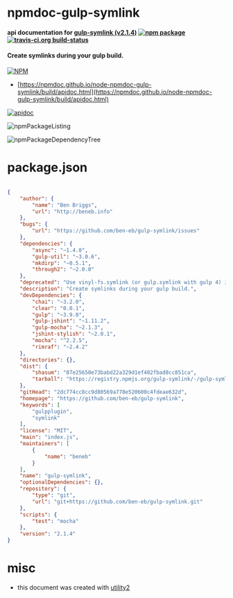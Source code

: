 # npmdoc-gulp-symlink

#### api documentation for  [gulp-symlink (v2.1.4)](https://github.com/ben-eb/gulp-symlink)  [![npm package](https://img.shields.io/npm/v/npmdoc-gulp-symlink.svg?style=flat-square)](https://www.npmjs.org/package/npmdoc-gulp-symlink) [![travis-ci.org build-status](https://api.travis-ci.org/npmdoc/node-npmdoc-gulp-symlink.svg)](https://travis-ci.org/npmdoc/node-npmdoc-gulp-symlink)

#### Create symlinks during your gulp build.

[![NPM](https://nodei.co/npm/gulp-symlink.png?downloads=true&downloadRank=true&stars=true)](https://www.npmjs.com/package/gulp-symlink)

- [https://npmdoc.github.io/node-npmdoc-gulp-symlink/build/apidoc.html](https://npmdoc.github.io/node-npmdoc-gulp-symlink/build/apidoc.html)

[![apidoc](https://npmdoc.github.io/node-npmdoc-gulp-symlink/build/screenCapture.buildCi.browser.%252Ftmp%252Fbuild%252Fapidoc.html.png)](https://npmdoc.github.io/node-npmdoc-gulp-symlink/build/apidoc.html)

![npmPackageListing](https://npmdoc.github.io/node-npmdoc-gulp-symlink/build/screenCapture.npmPackageListing.svg)

![npmPackageDependencyTree](https://npmdoc.github.io/node-npmdoc-gulp-symlink/build/screenCapture.npmPackageDependencyTree.svg)



# package.json

```json

{
    "author": {
        "name": "Ben Briggs",
        "url": "http://beneb.info"
    },
    "bugs": {
        "url": "https://github.com/ben-eb/gulp-symlink/issues"
    },
    "dependencies": {
        "async": "~1.4.0",
        "gulp-util": "~3.0.6",
        "mkdirp": "~0.5.1",
        "through2": "~2.0.0"
    },
    "deprecated": "Use vinyl-fs.symlink (or gulp.symlink with gulp 4) instead.",
    "description": "Create symlinks during your gulp build.",
    "devDependencies": {
        "chai": "~3.2.0",
        "clear": "0.0.1",
        "gulp": "~3.9.0",
        "gulp-jshint": "~1.11.2",
        "gulp-mocha": "~2.1.3",
        "jshint-stylish": "~2.0.1",
        "mocha": "^2.2.5",
        "rimraf": "~2.4.2"
    },
    "directories": {},
    "dist": {
        "shasum": "87e25650e73babd22a329d1ef402fbad8cc851ca",
        "tarball": "https://registry.npmjs.org/gulp-symlink/-/gulp-symlink-2.1.4.tgz"
    },
    "gitHead": "2dc774cc8cc9d80569a778e520600c4fdeae632d",
    "homepage": "https://github.com/ben-eb/gulp-symlink",
    "keywords": [
        "gulpplugin",
        "symlink"
    ],
    "license": "MIT",
    "main": "index.js",
    "maintainers": [
        {
            "name": "beneb"
        }
    ],
    "name": "gulp-symlink",
    "optionalDependencies": {},
    "repository": {
        "type": "git",
        "url": "git+https://github.com/ben-eb/gulp-symlink.git"
    },
    "scripts": {
        "test": "mocha"
    },
    "version": "2.1.4"
}
```



# misc
- this document was created with [utility2](https://github.com/kaizhu256/node-utility2)
